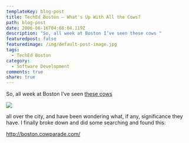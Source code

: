 ```yaml
---
templateKey: blog-post
title: TechEd Boston – What's Up With All the Cows?
path: blog-post
date: 2006-06-16T04:08:04.119Z
description: "So, all week at Boston I’ve seen these cows "
featuredpost: false
featuredimage: /img/default-post-image.jpg
tags:
  - TechEd Boston
category:
  - Software Development
comments: true
share: true
---
```


So, all week at Boston I’ve seen [these cows](http://flickr.com/photos/41202726@N00/168061611)

![](/img/cows.jpg)

all over the city, and have been wondering what, if any, significance they have. I finally broke down and did some searching and found this:

<http://boston.cowparade.com/>
